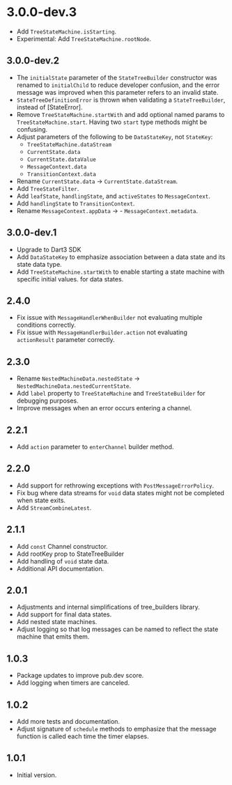 # 3.0.0-dev.3
- Add `TreeStateMachine.isStarting`.
- Experimental: Add `TreeStateMachine.rootNode`.

## 3.0.0-dev.2
- The `initialState` parameter of the `StateTreeBuilder` constructor was renamed to `initialChild` to reduce developer
  confusion, and the error message was improved when this parameter refers to an invalid state.
- `StateTreeDefinitionError` is thrown when validating a `StateTreeBuilder`, instead of [StateError].
- Remove `TreeStateMachine.startWith` and add optional named params to `TreeStateMachine.start`. Having two `start` type
  methods might be confusing. 
- Adjust parameters of the following to be `DataStateKey`, not `StateKey`:
   * `TreeStateMachine.dataStream` 
   * `CurrentState.data` 
   * `CurrentState.dataValue` 
   * `MessageContext.data`  
   * `TransitionContext.data` 
- Rename `CurrentState.data` -> `CurrentState.dataStream`.
- Add `TreeStateFilter`.
- Add `leafState`, `handlingState`, and `activeStates` to `MessageContext`.
- Add `handlingState` to `TransitionContext`.
- Rename `MessageContext.appData` -> - `MessageContext.metadata`.

## 3.0.0-dev.1
- Upgrade to Dart3 SDK
- Add `DataStateKey` to emphasize association between a data state and its state data type.
- Add `TreeStateMachine.startWith` to enable starting a state machine with specific initial values.
  for data states.

## 2.4.0
- Fix issue with `MessageHandlerWhenBuilder` not evaluating multiple conditions correctly. 
- Fix issue with `MessageHandlerBuilder.action` not evaluating `actionResult` parameter correctly. 

## 2.3.0
- Rename `NestedMachineData.nestedState` -> `NestedMachineData.nestedCurrentState`.
- Add `label` property to `TreeStateMachine` and `TreeStateBuilder` for debugging purposes.
- Improve messages when an error occurs entering a channel.

## 2.2.1
- Add `action` parameter to `enterChannel` builder method.

## 2.2.0
- Add support for rethrowing exceptions with `PostMessageErrorPolicy`.
- Fix bug where data streams for `void` data states might not be completed when state exits.
- Add `StreamCombineLatest`.

## 2.1.1
- Add `const` Channel constructor.
- Add rootKey prop to StateTreeBuilder 
- Add handling of `void` state data.
- Additional API documentation.

## 2.0.1
- Adjustments and internal simplifications of tree_builders library.
- Add support for final data states.
- Add nested state machines.
- Adjust logging so that log messages can be named to reflect the state machine that emits them.

## 1.0.3
- Package updates to improve pub.dev score.
- Add logging when timers are canceled.

## 1.0.2
- Add more tests and documentation.
- Adjust signature of `schedule` methods to emphasize that the message function is called each time the timer elapses.

## 1.0.1
- Initial version.
